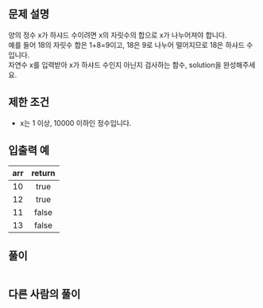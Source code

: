 ## 문제 설명
양의 정수 x가 하샤드 수이려면 x의 자릿수의 합으로 x가 나누어져야 합니다.  
예를 들어 18의 자릿수 합은 1+8=9이고, 18은 9로 나누어 떨어지므로 18은 하샤드 수입니다.  
자연수 x를 입력받아 x가 하샤드 수인지 아닌지 검사하는 함수, solution을 완성해주세요.

## 제한 조건
* x는 1 이상, 10000 이하인 정수입니다.

## 입출력 예
|arr|	return|
|:---:|:---:|
|10|	true|
|12|	true|
|11|	false|
|13|	false|

## **풀이**

```python

```

## 다른 사람의 풀이

```python

```
